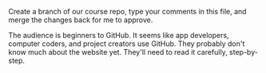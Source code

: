 Create a branch of our course repo, type your comments in this file, and merge the changes back for me to approve.

The audience is beginners to GitHub. It seems like app developers, computer coders, and project creators use GitHub. They probably don't know much about the website yet. They'll need to read it carefully, step-by-step. 

